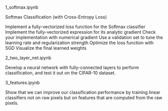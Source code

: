 
1_softmax.ipynb

Softmax Classification (with Cross-Entropy Loss)

Implement a fully-vectorized loss function for the Softmax classifier
Implement the fully-vectorized expression for its analytic gradient
Check your implementation with numerical gradient
Use a validation set to tune the learning rate and regularization strength
Optimize the loss function with SGD
Visualize the final learned weights

2_two_layer_net.ipynb

Develop a neural network with fully-connected layers to perform classification, and test it out on the CIFAR-10 dataset.

3_features.ipynb

Show that we can improve our classification performance by training linear classifiers not on raw pixels but on features that are computed from the raw pixels.
